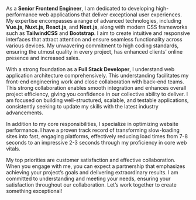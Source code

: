 As a **Senior Frontend Engineer**, I am dedicated to developing high-performance web applications that deliver exceptional user experiences. My expertise encompasses a range of advanced technologies, including **Vue.js**, **Nuxt.js**, **React.js**, and **Next.js**, along with modern CSS frameworks such as **TailwindCSS** and **Bootstrap**. I aim to create intuitive and responsive interfaces that attract attention and ensure seamless functionality across various devices. My unwavering commitment to high coding standards, ensuring the utmost quality in every project, has enhanced clients’ online presence and increased sales.

With a strong foundation as a **Full Stack Developer**, I understand web application architecture comprehensively. This understanding facilitates my front-end engineering work and close collaboration with back-end teams. This strong collaboration enables smooth integration and enhances overall project efficiency, giving you confidence in our collective ability to deliver. I am focused on building well-structured, scalable, and testable applications, consistently seeking to update my skills with the latest industry advancements.

In addition to my core responsibilities, I specialize in optimizing website performance. I have a proven track record of transforming slow-loading sites into fast, engaging platforms, effectively reducing load times from 7-8 seconds to an impressive 2-3 seconds through my proficiency in core web vitals.

My top priorities are customer satisfaction and effective collaboration. When you engage with me, you can expect a partnership that emphasizes achieving your project’s goals and delivering extraordinary results. I am committed to understanding and meeting your needs, ensuring your satisfaction throughout our collaboration. Let’s work together to create something exceptional!